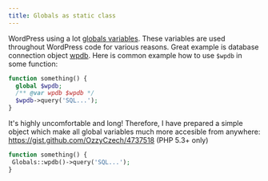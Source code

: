 ```yaml
---
title: Globals as static class
---
```


WordPress using a lot [globals variables](http://codex.wordpress.org/Global_Variables). These variables are used throughout WordPress code for various reasons. Great example is database connection object [wpdb](http://codex.wordpress.org/Class_Reference/wpdb). Here is common
example how to use `$wpdb` in some function:

```php
function something() {
  global $wpdb;
  /** @var wpdb $wpdb */
  $wpdb->query('SQL...');
}
```

It's highly uncomfortable and long! Therefore, I have prepared a simple object which make all global variables much more accesible from anywhere: https://gist.github.com/OzzyCzech/4737518 (PHP 5.3+ only)

```php
function something() {
 Globals::wpdb()->query('SQL...');
}
```
